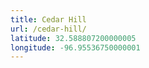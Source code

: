 ```yaml
---
title: Cedar Hill
url: /cedar-hill/
latitude: 32.588807200000005
longitude: -96.95536750000001
---
```

